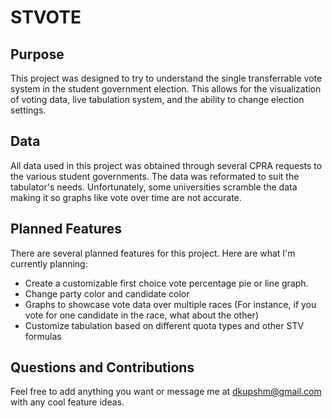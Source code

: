 # STVOTE

## Purpose

This project was designed to try to understand the single transferrable vote system in the student government election. This allows for the visualization of voting data, live tabulation system, and the ability to change election settings.

## Data

All data used in this project was obtained through several CPRA requests to the various student governments. The data was reformated to suit the tabulator's needs. Unfortunately, some universities scramble the data making it so graphs like vote over time are not accurate.

## Planned Features

There are several planned features for this project. Here are what I'm currently planning:

* Create a customizable first choice vote percentage pie or line graph.
* Change party color and candidate color
* Graphs to showcase vote data over multiple races (For instance, if you vote for one candidate in the race, what about the other)
* Customize tabulation based on different quota types and other STV formulas

## Questions and Contributions

Feel free to add anything you want or message me at dkupshm@gmail.com with any cool feature ideas.